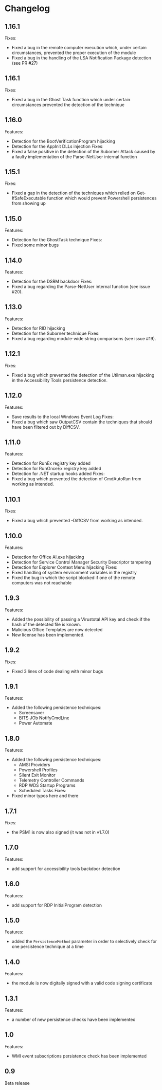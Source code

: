 # Changelog
## 1.16.1
Fixes:
   - Fixed a bug in the remote computer execution which, under certain circumstances, prevented the proper execution of the module 
   - Fixed a bug in the handling of the LSA Notification Package detection (see PR #27)

## 1.16.1
Fixes:
   - Fixed a bug in the Ghost Task function which under certain circumstances prevented the detection of the technique 

## 1.16.0
Features:
   - Detection for the BootVerificationProgram hijacking
   - Detection for the AppInit DLLs injection
Fixes:
   - Fixed a false positive in the detection of the Suborner Attack caused by a faulty implementation of the Parse-NetUser internal function

## 1.15.1
Fixes:
   - Fixed a gap in the detection of the techniques which relied on Get-IfSafeExecutable function which would prevent Powershell persistences from showing up

## 1.15.0
Features:
   - Detection for the GhostTask technique
Fixes:
   - Fixed some minor bugs

## 1.14.0
Features:
   - Detection for the DSRM backdoor
Fixes:
   - Fixed a bug regarding the Parse-NetUser internal function (see issue #20).

## 1.13.0
Features:
   - Detection for RID hijacking
   - Detection for the Suborner technique
Fixes:
   - Fixed a bug regarding module-wide string comparisons (see issue #19).

## 1.12.1
Fixes:
   - Fixed a bug which prevented the detection of the Utilman.exe hijacking in the Accessibility Tools persistence detection.

## 1.12.0
Features:
   - Save results to the local Windows Event Log
Fixes:
   - Fixed a bug which saw OutputCSV contain the techniques that should have been filtered out by DiffCSV.

## 1.11.0
Features:
   - Detection for RunEx registry key added
   - Detection for RunOnceEx registry key added 
   - Detection for .NET startup hooks added
Fixes:
   - Fixed a bug which prevented the detection of CmdAutoRun from working as intended.

## 1.10.1
Fixes:
   - Fixed a bug which prevented -DiffCSV from working as intended.

## 1.10.0
Features:
   - Detection for Office AI.exe hijacking
   - Detection for Service Control Manager Security Descriptor tampering
   - Detection for Explorer Context Menu hijacking
Fixes:
   - Fixed handling of system environment variables in the registry
   - Fixed the bug in which the script blocked if one of the remote computers was not reachable


## 1.9.3
Features:
   - Added the possibility of passing a Virustotal API key and check if the hash of the detected file is known.
   - Malicious Office Templates are now detected
   - New license has been implemented.

## 1.9.2
Fixes:
   - Fixed 3 lines of code dealing with minor bugs

## 1.9.1
Features:
   - Added the following persistence techniques:
	  - Screensaver
	  - BITS JOb NotifyCmdLine
	  - Power Automate

## 1.8.0
Features:
   - Added the following persistence techniques:
	  - AMSI Providers
	  - Powershell Profiles 
	  - Silent Exit Monitor
	  - Telemetry Controller Commands
	  - RDP WDS Startup Programs
	  - Scheduled Tasks
Fixes:
   - Fixed minor typos here and there
	
## 1.7.1
Fixes:
  - the PSM1 is now also signed (it was not in v1.7.0)

## 1.7.0
Features:
  - add support for accessibility tools backdoor detection

## 1.6.0
Features:
  - add support for RDP InitialProgram detection

## 1.5.0
Features:
  - added the `PersistenceMethod` parameter in order to selectively check for one persistence technique at a time
 
## 1.4.0
Features:
  - the module is now digitally signed with a valid code signing certificate  
  
## 1.3.1
Features:
  - a number of new persistence checks have been implemented

## 1.0
Features:
  - WMI event subscriptions persistence check has been implemented
## 0.9
Beta release
  
  
  
  
  
  
